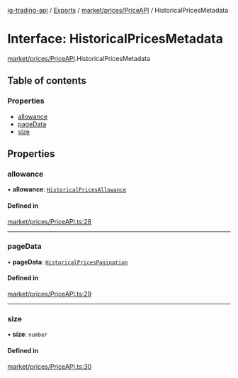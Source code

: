 [ig-trading-api](../README.md) / [Exports](../modules.md) / [market/prices/PriceAPI](../modules/market_prices_PriceAPI.md) / HistoricalPricesMetadata

# Interface: HistoricalPricesMetadata

[market/prices/PriceAPI](../modules/market_prices_PriceAPI.md).HistoricalPricesMetadata

## Table of contents

### Properties

- [allowance](market_prices_PriceAPI.HistoricalPricesMetadata.md#allowance)
- [pageData](market_prices_PriceAPI.HistoricalPricesMetadata.md#pagedata)
- [size](market_prices_PriceAPI.HistoricalPricesMetadata.md#size)

## Properties

### allowance

• **allowance**: [`HistoricalPricesAllowance`](market_prices_PriceAPI.HistoricalPricesAllowance.md)

#### Defined in

[market/prices/PriceAPI.ts:28](https://github.com/bennycode/ig-trading-api/blob/f7fd8d0/src/market/prices/PriceAPI.ts#L28)

---

### pageData

• **pageData**: [`HistoricalPricesPagination`](market_prices_PriceAPI.HistoricalPricesPagination.md)

#### Defined in

[market/prices/PriceAPI.ts:29](https://github.com/bennycode/ig-trading-api/blob/f7fd8d0/src/market/prices/PriceAPI.ts#L29)

---

### size

• **size**: `number`

#### Defined in

[market/prices/PriceAPI.ts:30](https://github.com/bennycode/ig-trading-api/blob/f7fd8d0/src/market/prices/PriceAPI.ts#L30)
